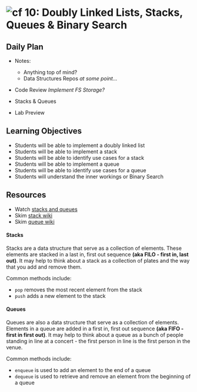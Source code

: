 ![cf](http://i.imgur.com/7v5ASc8.png) 10: Doubly Linked Lists, Stacks, Queues & Binary Search
===

## Daily Plan
- Notes:
    - Anything top of mind?
    - Data Structures Repos _at some point..._

- Code Review _Implement FS Storage?_
- Stacks & Queues
- Lab Preview


## Learning Objectives
* Students will be able to implement a doubly linked list
* Students will be able to implement a stack
* Students will be able to identify use cases for a stack
* Students will be able to implement a queue
* Students will be able to identify use cases for a queue
* Students will understand the inner workings or Binary Search

## Resources
* Watch [stacks and queues](https://www.youtube.com/watch?v=wjI1WNcIntg)
* Skim [stack wiki](https://en.wikipedia.org/wiki/Stack_(abstract_data_type))
* Skim [queue wiki](https://en.wikipedia.org/wiki/Queue_(abstract_data_type))

#### Stacks
Stacks are a data structure that serve as a collection of elements. These elements are stacked in a last in, first out sequence **(aka FILO - first in, last out)**. It may help to think about a stack as a collection of plates and the way that you add and remove them.

Common methods include:
  * `pop` removes the most recent element from the stack
  * `push` adds a new element to the stack

#### Queues
Queues are also a data structure that serve as a collection of elements. Elements in a queue are added in a first in, first out sequence **(aka FIFO - first in first out)**. It may help to think about a queue as a bunch of people standing in line at a concert - the first person in line is the first person in the venue.

Common methods include:
  * `enqueue` is used to add an element to the end of a queue
  * `dequeue` is used to retrieve and remove an element from the beginning of a queue